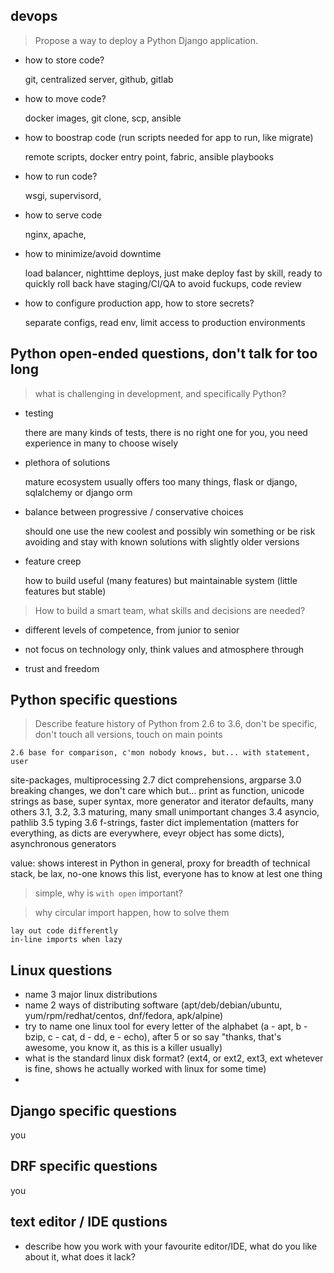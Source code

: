 ## devops

> Propose a way to deploy a Python Django application.

- how to store code?

    git, centralized server, github, gitlab

- how to move code?

    docker images, git clone, scp, ansible

- how to boostrap code (run scripts needed for app to run, like migrate)

    remote scripts, docker entry point, fabric, ansible playbooks

- how to run code?

    wsgi, supervisord,

- how to serve code

    nginx, apache,

- how to minimize/avoid downtime

    load balancer, nighttime deploys, just make deploy fast by skill, ready to quickly roll back
    have staging/CI/QA to avoid fuckups, code review

- how to configure production app, how to store secrets?

    separate configs, read env, limit access to production environments

## Python open-ended questions, don't talk for too long

> what is challenging in development, and specifically Python?

- testing

    there are many kinds of tests, there is no right one for you, you need experience in many to choose wisely

- plethora of solutions

    mature ecosystem usually offers too many things, flask or django,
sqlalchemy or django orm

- balance between progressive / conservative choices

    should one use the new coolest and possibly win something or be risk
avoiding and stay with known solutions with slightly older versions

- feature creep

    how to build useful (many features) but maintainable system (little
features but stable)

> How to build a smart team, what skills and decisions are needed?

- different levels of competence, from junior to senior

- not focus on technology only, think values and atmosphere through

- trust and freedom

## Python specific questions

> Describe feature history of Python from 2.6 to 3.6, don't be specific, don't
touch all versions, touch on main points

    2.6 base for comparison, c'mon nobody knows, but... with statement, user
site-packages, multiprocessing
    2.7 dict comprehensions, argparse
    3.0 breaking changes, we don't care which but... print as function, unicode
strings as base, super syntax, more generator and iterator defaults, many others
    3.1, 3.2, 3.3 maturing, many small unimportant changes
    3.4 asyncio, pathlib
    3.5 typing
    3.6 f-strings, faster dict implementation (matters for everything, as dicts
are everywhere, eveyr object has some dicts),  asynchronous generators

value: shows interest in Python in general, proxy for breadth of technical
stack, be lax, no-one knows this list, everyone has to know at lest one thing

> simple, why is `with open` important?

> why circular import happen, how to solve them

    lay out code differently
    in-line imports when lazy

## Linux questions

- name 3 major linux distributions
- name 2 ways of distributing software (apt/deb/debian/ubuntu,
yum/rpm/redhat/centos, dnf/fedora, apk/alpine)
- try to name one linux tool for every letter of the alphabet (a - apt, b -
bzip, c - cat, d - dd, e - echo), after 5 or so say "thanks, that's awesome,
you know it, as this is a killer usually)
- what is the standard linux disk format? (ext4, or ext2, ext3, ext whetever is
fine, shows he actually worked with linux for some time)
-

## Django specific questions

you

## DRF specific questions

you

## text editor / IDE qustions

- describe how you work with your favourite editor/IDE, what do you like about
it, what does it lack?



